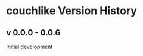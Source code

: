 couchlike Version History
================================

v 0.0.0 - 0.0.6
---------------

Initial development
